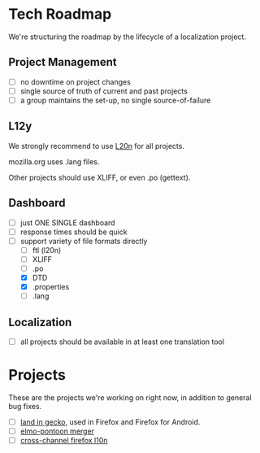 Tech Roadmap
============

We're structuring the roadmap by the lifecycle of a localization project.

Project Management
------------------

- [ ] no downtime on project changes
- [ ] single source of truth of current and past projects
- [ ] a group maintains the set-up, no single source-of-failure

L12y
----

We strongly recommend to use [L20n](l20n/Readme.md) for all projects.

mozilla.org uses .lang files.

Other projects should use XLIFF, or even .po (gettext).

Dashboard
---------

- [ ] just ONE SINGLE dashboard
- [ ] response times should be quick
- [ ] support variety of file formats directly
    - [ ] ftl (l20n)
    - [ ] XLIFF
    - [ ] .po
    - [x] DTD
    - [x] .properties
    - [ ] .lang

Localization
------------

- [ ] all projects should be available in at least one translation tool

Projects
========

These are the projects we're working on right now, in addition to general bug
fixes.

- [ ] [land in gecko](https://github.com/Pike/cl-next/projects/2), used in Firefox and Firefox for Android.
- [ ] [elmo-pontoon merger](projects/toolchain-merger.md)
- [ ] [cross-channel firefox l10n](projects/cross-channel-fx.md)
